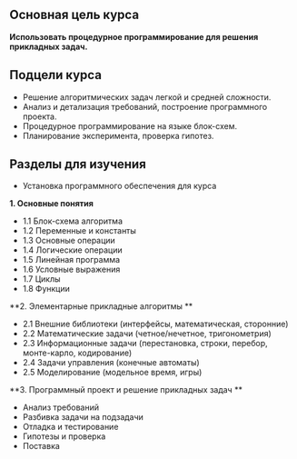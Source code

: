 ## Основная цель курса

**Использовать процедурное программирование для решения прикладных задач.**    

## Подцели курса

- Решение алгоритмических задач легкой и средней сложности.    
- Анализ и детализация требований, построение программного проекта.    
- Процедурное программирование на языке блок-схем.    
- Планирование эксперимента, проверка гипотез.    

## Разделы для изучения

* Установка программного обеспечения для курса

**1. Основные понятия**

* 1.1 Блок-схема алгоритма
* 1.2 Переменные и константы
* 1.3 Основные операции
* 1.4 Логические операции
* 1.5 Линейная программа
* 1.6 Условные выражения
* 1.7 Циклы
* 1.8 Функции

**2. Элементарные прикладные алгоритмы **

* 2.1 Внешние библиотеки (интерфейсы, математическая, сторонние)
* 2.2 Математические задачи (четное/нечетное, тригонометрия)
* 2.3 Информационные задачи (перестановка, строки, перебор, монте-карло, кодирование)
* 2.4 Задачи управления (конечные автоматы)
* 2.5 Моделирование (модельное время, игры)

**3. Программный проект и решение прикладных задач **

* Анализ требований
* Разбивка задачи на подзадачи
* Отладка и тестирование
* Гипотезы и проверка
* Поставка
